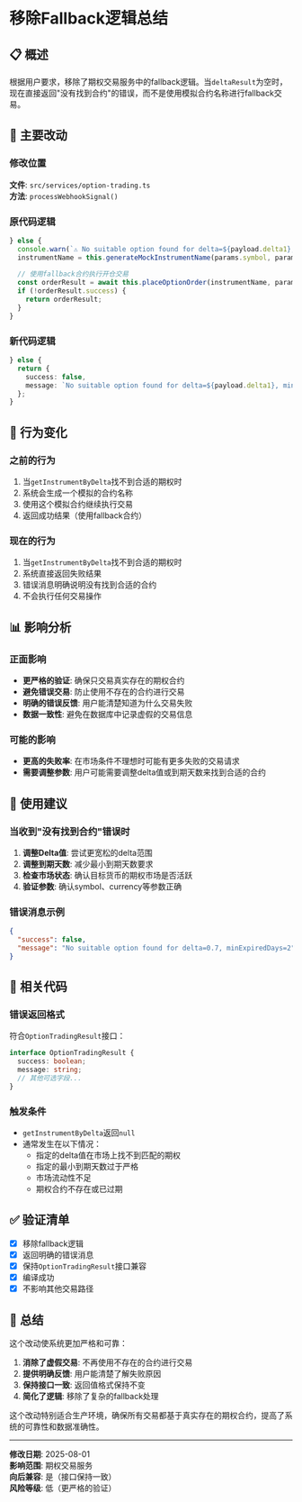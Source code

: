 # 移除Fallback逻辑总结

## 📋 概述

根据用户要求，移除了期权交易服务中的fallback逻辑。当`deltaResult`为空时，现在直接返回"没有找到合约"的错误，而不是使用模拟合约名称进行fallback交易。

## 🎯 主要改动

### 修改位置
**文件**: `src/services/option-trading.ts`  
**方法**: `processWebhookSignal()`

### 原代码逻辑
```typescript
} else {
  console.warn(`⚠️ No suitable option found for delta=${payload.delta1}, using fallback`);
  instrumentName = this.generateMockInstrumentName(params.symbol, params.direction);
  
  // 使用fallback合约执行开仓交易
  const orderResult = await this.placeOptionOrder(instrumentName, params, useMockMode);
  if (!orderResult.success) {
    return orderResult;
  }
}
```

### 新代码逻辑
```typescript
} else {
  return {
    success: false,
    message: `No suitable option found for delta=${payload.delta1}, minExpiredDays=${payload.n}`
  };
}
```

## 🔄 行为变化

### 之前的行为
1. 当`getInstrumentByDelta`找不到合适的期权时
2. 系统会生成一个模拟的合约名称
3. 使用这个模拟合约继续执行交易
4. 返回成功结果（使用fallback合约）

### 现在的行为
1. 当`getInstrumentByDelta`找不到合适的期权时
2. 系统直接返回失败结果
3. 错误消息明确说明没有找到合适的合约
4. 不会执行任何交易操作

## 📊 影响分析

### 正面影响
- **更严格的验证**: 确保只交易真实存在的期权合约
- **避免错误交易**: 防止使用不存在的合约进行交易
- **明确的错误反馈**: 用户能清楚知道为什么交易失败
- **数据一致性**: 避免在数据库中记录虚假的交易信息

### 可能的影响
- **更高的失败率**: 在市场条件不理想时可能有更多失败的交易请求
- **需要调整参数**: 用户可能需要调整delta值或到期天数来找到合适的合约

## 🎯 使用建议

### 当收到"没有找到合约"错误时
1. **调整Delta值**: 尝试更宽松的delta范围
2. **调整到期天数**: 减少最小到期天数要求
3. **检查市场状态**: 确认目标货币的期权市场是否活跃
4. **验证参数**: 确认symbol、currency等参数正确

### 错误消息示例
```json
{
  "success": false,
  "message": "No suitable option found for delta=0.7, minExpiredDays=2"
}
```

## 🔧 相关代码

### 错误返回格式
符合`OptionTradingResult`接口：
```typescript
interface OptionTradingResult {
  success: boolean;
  message: string;
  // 其他可选字段...
}
```

### 触发条件
- `getInstrumentByDelta`返回`null`
- 通常发生在以下情况：
  - 指定的delta值在市场上找不到匹配的期权
  - 指定的最小到期天数过于严格
  - 市场流动性不足
  - 期权合约不存在或已过期

## ✅ 验证清单

- [x] 移除fallback逻辑
- [x] 返回明确的错误消息
- [x] 保持`OptionTradingResult`接口兼容
- [x] 编译成功
- [x] 不影响其他交易路径

## 🎉 总结

这个改动使系统更加严格和可靠：

1. **消除了虚假交易**: 不再使用不存在的合约进行交易
2. **提供明确反馈**: 用户能清楚了解失败原因
3. **保持接口一致**: 返回值格式保持不变
4. **简化了逻辑**: 移除了复杂的fallback处理

这个改动特别适合生产环境，确保所有交易都基于真实存在的期权合约，提高了系统的可靠性和数据准确性。

---

**修改日期**: 2025-08-01  
**影响范围**: 期权交易服务  
**向后兼容**: 是（接口保持一致）  
**风险等级**: 低（更严格的验证）
